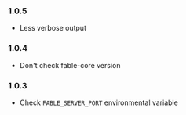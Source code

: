 ### 1.0.5

* Less verbose output

### 1.0.4

* Don't check fable-core version

### 1.0.3

* Check `FABLE_SERVER_PORT` environmental variable
